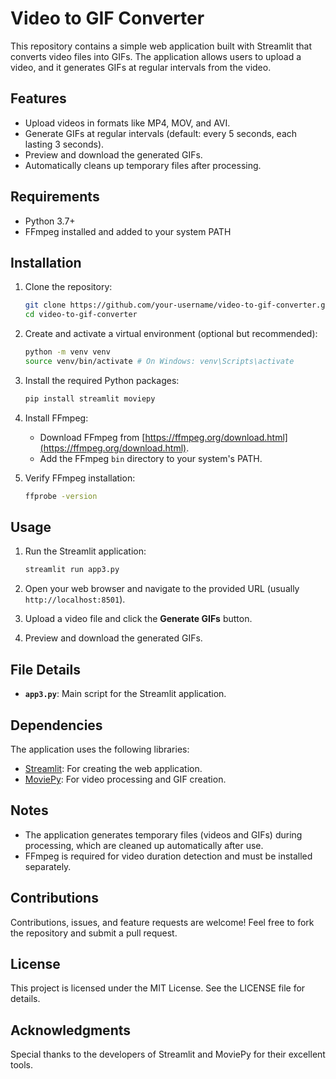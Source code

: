 # Video to GIF Converter

This repository contains a simple web application built with Streamlit that converts video files into GIFs. The application allows users to upload a video, and it generates GIFs at regular intervals from the video.

## Features

- Upload videos in formats like MP4, MOV, and AVI.
- Generate GIFs at regular intervals (default: every 5 seconds, each lasting 3 seconds).
- Preview and download the generated GIFs.
- Automatically cleans up temporary files after processing.

## Requirements

- Python 3.7+
- FFmpeg installed and added to your system PATH

## Installation

1. Clone the repository:
   ```bash
   git clone https://github.com/your-username/video-to-gif-converter.git
   cd video-to-gif-converter
   ```

2. Create and activate a virtual environment (optional but recommended):
   ```bash
   python -m venv venv
   source venv/bin/activate # On Windows: venv\Scripts\activate
   ```

3. Install the required Python packages:
   ```bash
   pip install streamlit moviepy
   ```

4. Install FFmpeg:
   - Download FFmpeg from [https://ffmpeg.org/download.html](https://ffmpeg.org/download.html).
   - Add the FFmpeg `bin` directory to your system's PATH.

5. Verify FFmpeg installation:
   ```bash
   ffprobe -version
   ```

## Usage

1. Run the Streamlit application:
   ```bash
   streamlit run app3.py
   ```

2. Open your web browser and navigate to the provided URL (usually `http://localhost:8501`).

3. Upload a video file and click the **Generate GIFs** button.

4. Preview and download the generated GIFs.

## File Details

- **`app3.py`**: Main script for the Streamlit application.

## Dependencies

The application uses the following libraries:

- [Streamlit](https://streamlit.io/): For creating the web application.
- [MoviePy](https://zulko.github.io/moviepy/): For video processing and GIF creation.

## Notes

- The application generates temporary files (videos and GIFs) during processing, which are cleaned up automatically after use.
- FFmpeg is required for video duration detection and must be installed separately.

## Contributions

Contributions, issues, and feature requests are welcome! Feel free to fork the repository and submit a pull request.

## License
This project is licensed under the MIT License. See the LICENSE file for details.

## Acknowledgments

Special thanks to the developers of Streamlit and MoviePy for their excellent tools.